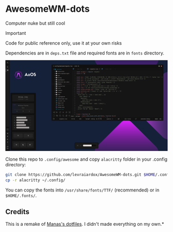 # AwesomeWM-dots
Computer nuke but still cool

>[!IMPORTANT]
>Code for public reference only, use it at your own risks

Dependencies are in `deps.txt` file and required fonts are in `fonts` directory.

![alt text](image.png)

Clone this repo to `.config/awesome` and copy `alacritty` folder in your .config directory:
```sh
git clone https://github.com/levraiardox/AwesomeWM-dots.git $HOME/.config/awesome && cd $HOME/.config/awesome
cp -r alacritty ~/.config/
```

You can copy the fonts into `/usr/share/fonts/TTF/` (recommended) or in `$HOME/.fonts/`.

## Credits
This is a remake of <a href="https://github.com/Manas140/dotfiles"> Manas's dotfiles</a>. I didn't made everything on my own.*
